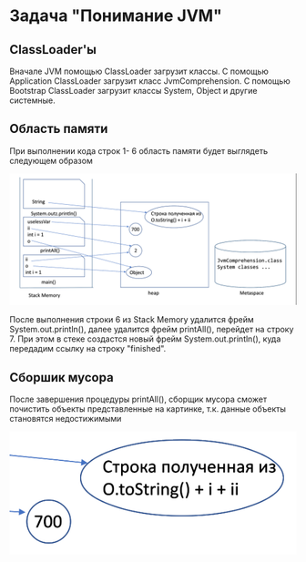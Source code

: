 # Задача "Понимание JVM"

## ClassLoader'ы
Вначале JVM помощью ClassLoader загрузит классы. 
С помощью Application ClassLoader загрузит класс JvmComprehension.
С помощью Bootstrap ClassLoader загрузит классы System, Object и другие системные.

## Область памяти
При выполнении кода строк 1- 6 область памяти будет выглядеть следующем образом

![](Memory.png)

После выполнения строки 6 из Stack Memory удалится фрейм System.out.println(), далее удалится фрейм printAll(), перейдет на строку 7. При этом в стеке создастся новый фрейм System.out.println(), куда передадим ссылку на строку "finished".

## Сборшик мусора

После завершения процедуры printAll(), сборщик мусора сможет почистить объекты представленные на картинке, т.к. данные объекты становятся недостижимыми

![](GC.png)
